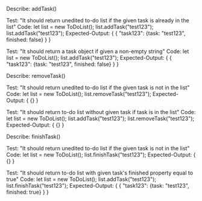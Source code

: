 Describe: addTask()

Test: "It should return unedited to-do list if the given task is already in the list"
Code:
let list = new ToDoList();
list.addTask("test123");
list.addTask("test123");
Expected-Output: 
{
  {
    "task123": {task: "test123", finished: false}
  }
}

Test: "It should return a task object if given a non-empty string"
Code:
let list = new ToDoList();
list.addTask("test123");
Expected-Output: 
{
  {
    "task123": {task: "test123", finished: false}
  }
}



Describe: removeTask()

Test: "It should return unedited to-do list if the given task is not in the list"
Code:
let list = new ToDoList();
list.removeTask("test123");
Expected-Output: 
{
  {}
}

Test: "It should return to-do list without given task if task is in the list"
Code:
let list = new ToDoList();
list.addTask("test123");
list.removeTask("test123");
Expected-Output: 
{
  {}
}



Describe: finishTask()

Test: "It should return unedited to-do list if the given task is not in the list"
Code:
let list = new ToDoList();
list.finishTask("test123");
Expected-Output: 
{
  {}
}

Test: "It should return to-do list with given task's finished property equal to true"
Code:
let list = new ToDoList();
list.addTask("test123");
list.finishTask("test123");
Expected-Output: 
{
  {
    "task123": {task: "test123", finished: true}
  }
}